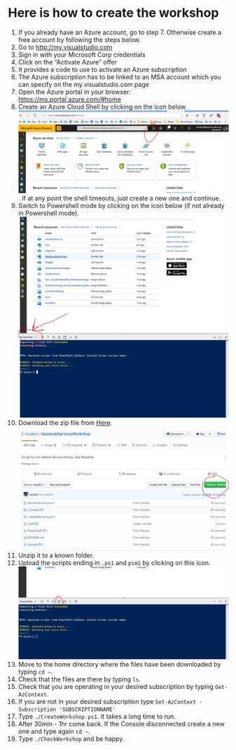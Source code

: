 # Here is how to create the workshop

1. If you already have an Azure account, go to step 7. Otherwise create a free account by following the steps below.
2. Go to http://my.visualstudio.com
3. Sign in with your Microsoft Corp credentials
4. Click on the “Activate Azure” offer
5. It provides a code to use to activate an Azure subscription
6. The Azure subscription has to be linked to an MSA account which you can specify on the my.visualstudio.com page
7. Open the Azure portal in your browser: https://ms.portal.azure.com/#home
8. Create an Azure Cloud Shell by clicking on the icon below. ![Icon to click](https://github.com/lucabol/AzureLabServicesWorkshop/blob/master/Console.JPG). If at any point the shell timeouts, just create a new one and continue.
9. Switch to Powershell mode by clicking on the icon below (if not already in Powershell mode). ![Icon to click](https://github.com/lucabol/AzureLabServicesWorkshop/blob/master/Powershell.JPG)
10. Download the zip file from [Here](https://github.com/lucabol/AzureLabServicesWorkshop). ![Icon to click](https://github.com/lucabol/AzureLabServicesWorkshop/blob/master/Clone.JPG)
11. Unzip it to a known folder.
12. Upload the scripts ending in `.ps1` and `psm1` by clicking on this icon. ![Icon to click](https://github.com/lucabol/AzureLabServicesWorkshop/blob/master/Upload.JPG)
13. Move to the home directory where the files have been downloaded by typing `cd ~`.
14. Check that the files are there by typing `ls`.
15. Check that you are operating in your desired subscription by typing `Get-AzContext`.
16. If you are not in your desired subscription type `Set-AzContext -Subscription 'SUBSCRIPTIONNAME'`
17. Type `./CreateWorkshop.ps1`. It takes a long time to run.
18. After 30min - 1hr come back. If the Console disconnected create a new one and type again `cd ~`.
19. Type `./CheckWorkshop` and be happy.

